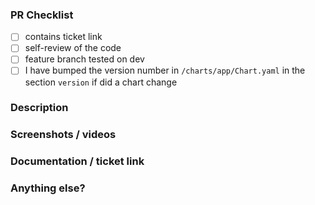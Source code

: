 ### PR Checklist

- [ ] contains ticket link
- [ ] self-review of the code
- [ ] feature branch tested on dev
- [ ] I have bumped the version number in `/charts/app/Chart.yaml` in the section `version` if did a chart change

### Description

<!-- Write briefly: 1-2 bullets on **what** does this PR do and 2-3 bullets on **how** did you achieve it? -->

### Screenshots / videos

<!-- Visualise what you've changed -->

### Documentation / ticket link

<!-- Place a link to requirements/documentation of your work (most likely Jira ticket) -->

### Anything else?

<!-- Any hints for the reviewer -->
